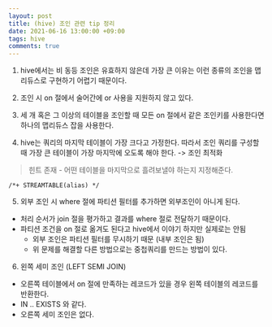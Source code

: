 ```yaml
---
layout: post
title: (hive) 조인 관련 tip 정리
date: 2021-06-16 13:00:00 +09:00
tags: hive
comments: true
---
```



1. hive에서는 비 동등 조인은 유효하지 않은데 가장 큰 이유는 이런 종류의 조인을 맵리듀스로 구현하기 어렵기 때문이다.  

2. 조인 시 on 절에서 술어간에 or 사용을 지원하지 않고 있다.  

3. 세 개 혹은 그 이상의 테이블을 조인할 때 모든 on 절에서 같은 조인키를 사용한다면 하나의 맵리듀스 잡을 사용한다.  

4. hive는 쿼리의 마지막 테이블이 가장 크다고 가정한다. 따라서 조인 쿼리를 구성할 때 가장 큰 테이블이 가장 마지막에 오도록 해야 한다. -> 조인 최적화
  > 힌트 존재 - 어떤 테이블을 마지막으로 흘려보낼야 하는지 지정해준다.
  ```
  /*+ STREAMTABLE(alias) */
  ```
  
5. 외부 조인 시 where 절에 파티션 필터를 추가하면 외부조인이 아니게 된다.  
- 처리 순서가 join 절을 평가하고 결과를 where 절로 전달하기 때문이다.  
- 파티션 조건을 on 절로 옮겨도 된다고 hive에서 이야기 하지만 실제로는 안됨
  - 외부 조인은 파티션 필터를 무시하기 때문 (내부 조인은 됨)
  - 위 문제를 해결할 다른 방법으로는 중첩쿼리를 만드는 방법이 있다.  

6. 왼쪽 세미 조인 (LEFT SEMI JOIN)
- 오른쪽 테이블에서 on 절에 만족하는 레코드가 있을 경우 왼쪽 테이블의 레코드를 반환한다.
- IN .. EXISTS 와 같다.
- 오른쪽 세미 조인은 없다.